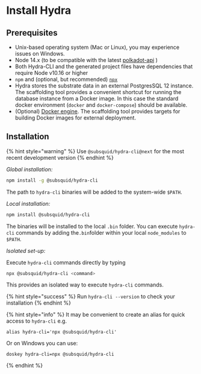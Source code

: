 # Install Hydra

## Prerequisites

* Unix-based operating system \(Mac or Linux\), you may experience issues on Windows.  
* Node 14.x \(to be compatible with the latest [polkadot-api](https://polkadot.js.org/docs/api/) \) 
* Both Hydra-CLI and the generated project files have dependencies that require Node v10.16 or higher
* `npm` and \(optional, but recommended\) [`npx`](https://www.npmjs.com/package/npx)
* Hydra stores the substrate data in an external PostgresSQL 12 instance. The scaffolding tool provides a convenient shortcut for running the database instance from a Docker image. In this case the standard docker environment \(`docker` and `docker-compose`\) should be available.
* \(Optional\) [Docker engine](https://docs.docker.com/engine/install/). The scaffolding tool provides targets for building Docker images for external deployment.

## Installation

{% hint style="warning" %}
Use `@subsquid/hydra-cli@next` for the most recent development version 
{% endhint %}

_Global installation:_

```bash
npm install -g @subsquid/hydra-cli
```

The path to `hydra-cli` binaries will be added to the system-wide `$PATH`.

_Local installation:_

```bash
npm install @subsquid/hydra-cli
```

The binaries will be installed to the local `.bin` folder. You can execute `hydra-cli` commands by adding the`.bin`folder within your local `node_modules` to `$PATH`.

_Isolated set-up:_

Execute `hydra-cli` commands directly by typing

```bash
npx @subsquid/hydra-cli <command>
```

This provides an isolated way to execute `hydra-cli` commands.

{% hint style="success" %}
Run `hydra-cli --version` to check your installation
{% endhint %}

{% hint style="info" %}
It may be convenient to create an alias for quick access to `hydra-cli` e.g.

```text
alias hydra-cli='npx @subsquid/hydra-cli'
```

Or on Windows you can use:

```text
doskey hydra-cli=npx @subsquid/hydra-cli
```
{% endhint %}

